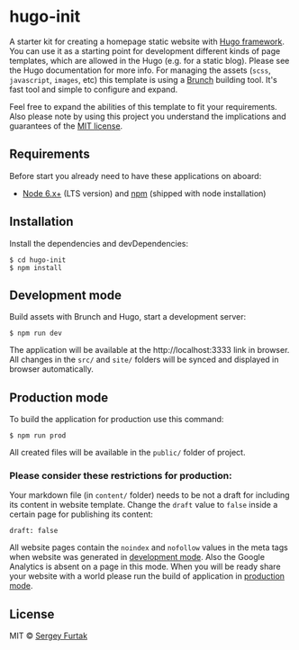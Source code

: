 # hugo-init
A starter kit for creating a homepage static website with [Hugo framework](http://gohugo.io). You can use it as a starting point for development different kinds of page templates, which are allowed in the Hugo (e.g. for a static blog). Please see the Hugo documentation for more info. For managing the assets (`scss`, `javascript`, `images`, etc) this template is using a [Brunch](http://brunch.io) building tool. It's fast tool and simple to configure and expand.

Feel free to expand the abilities of this template to fit your requirements. Also please note by using this project you understand the implications and guarantees of the [MIT license](https://github.com/serg/hugo-init/blob/master/LICENSE).
## Requirements
Before start you already need to have these applications on aboard:
- [Node 6.x+](https://nodejs.org/en/download) (LTS version) and [npm](https://www.npmjs.com/get-npm) (shipped with node installation)
## Installation
Install the dependencies and devDependencies:
```
$ cd hugo-init
$ npm install
```
## Development mode
Build assets with Brunch and Hugo, start a development server:
```
$ npm run dev
```
The application will be available at the http://localhost:3333 link in browser.
All changes in the `src/` and `site/` folders will be synced and displayed in browser automatically.
## Production mode
To build the application for production use this command:
```
$ npm run prod
```
All created files will be available in the `public/` folder of project.
### Please consider these restrictions for production:
Your markdown file (in `content/` folder) needs to be not a draft for including its content in website template. Change the `draft` value to `false` inside a certain page for publishing its content:
```
draft: false
```
All website pages contain the `noindex` and `nofollow` values in the meta tags when website was generated in [development mode](#development-mode). Also the Google Analytics is absent on a page in this mode. When you will be ready share your website with a world please run the build of application in [production mode](#production-mode).
## License
MIT © [Sergey Furtak](https://sergfurtak.com)